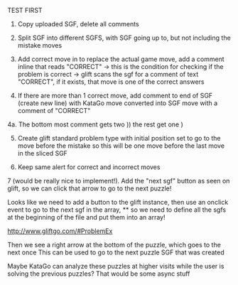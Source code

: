 TEST FIRST

1. Copy uploaded SGF, delete all comments

2. Split SGF into different SGFS, with SGF going up to, but not including the mistake moves

3. Add correct move in to replace the actual game move, add a comment inline
that reads "CORRECT" -> this is the condition for checking if the problem is correct ->
glift scans the sgf for a comment of text "CORRECT", if it exists, that move is one of the correct answers

4. If there are more than 1 correct move, add comment to end of SGF (create new line)
with KataGo move converted into SGF move with a comment of "CORRECT"

4a. The bottom most comment gets two )) the rest get one )

5. Create glift standard problem type with initial position set to go to the move before the mistake
so this will be one move before the last move in the sliced SGF

6. Keep same alert for correct and incorrect moves

7 (would be really nice to implement!). Add the "next sgf" button as seen on glift,
so we can click that arrow to go to the next puzzle!

Looks like we need to add a button to the glift instance, then use an onclick event
to go to the next sgf in the array, ** so we need to define all the sgfs at the beginning of the file and put them into an array!

http://www.gliftgo.com/#ProblemEx

Then we see a right arrow at the bottom of the puzzle, which goes to the next once
This can be used to go to the next puzzle SGF that was created

Maybe KataGo can analyze these puzzles at higher visits while the user is solving the previous puzzles?  That would be some async stuff
